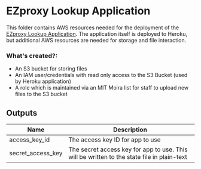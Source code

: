 # EZproxy Lookup Application

This folder contains AWS resources needed for the deployment of the [EZproxy Lookup Application](https://github.com/MITLibraries/ezproxy-lookup). The application itself is deployed to Heroku, but additional AWS resources are needed for storage and file interaction.

### What's created?:
* An S3 bucket for storing files
* An IAM user/credentials with read only access to the S3 Bucket (used by Heroku application)
* A role which is maintained via an MIT Moira list for staff to upload new files to the S3 bucket

## Outputs

| Name | Description |
|------|-------------|
| access\_key\_id | The access key ID for app to use |
| secret\_access\_key | The secret access key for app to use. This will be written to the state file in plain-text |
